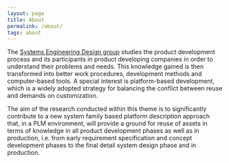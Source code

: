 ```yaml
---
layout: page
title: About
permalink: /about/
tags: about
---
```


The [Systems Engineering Design group](https://www.chalmers.se/en/departments/ims/research/product-development/Pages/systems-engineering-design.aspx) studies the product development process and its participants in product developing companies in order to understand their problems and needs. This knowledge gained is then transformed into better work procedures, development methods and computer-based tools. A special interest is platform-based development, which is a widely adopted strategy for balancing the conflict between reuse and demands on customization.

The aim of the research conducted within this theme is to significantly contribute to a new system family based platform description approach that, in a PLM environment, will provide a ground for reuse of assets in terms of knowledge in all product development phases as well as in production, i.e. from early requirement specification and concept development phases to the final detail system design phase and in production.